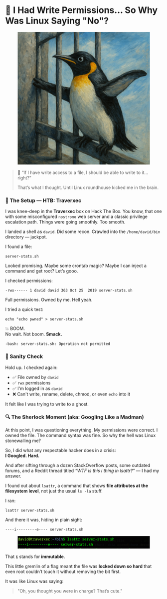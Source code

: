 # 😤 I Had Write Permissions... So Why Was Linux Saying "No"?

<figure><img src="../.gitbook/assets/ChatGPT Image Jun 6, 2025, 11_30_05 PM.png" alt=""><figcaption></figcaption></figure>

> 🧠 “If I have write access to a file, I should be able to write to it… right?”
>
> That’s what I thought. Until Linux roundhouse kicked me in the brain.

### 🎯 The Setup — HTB: Traverxec

I was knee-deep in the **Traverxec** box on Hack The Box. You know, that one with some misconfigured `nostromo` web server and a classic privilege escalation path. Things were going smoothly. Too smooth.

I landed a shell as `david`. Did some recon. Crawled into the `/home/david/bin` directory — jackpot.

I found a file:

```
server-stats.sh
```

Looked promising. Maybe some crontab magic? Maybe I can inject a command and get root? Let’s gooo.

I checked permissions:

```
-rwx------ 1 david david 363 Oct 25  2019 server-stats.sh
```

Full permissions. Owned by me. Hell yeah.

I tried a quick test:

```
echo "echo pwned" > server-stats.sh
```

💥 BOOM.\
No wait. Not boom. **Smack.**

```
-bash: server-stats.sh: Operation not permitted
```

### 🧪 Sanity Check

Hold up. I checked again:

* ✅ File owned by `david`
* ✅ `rwx` permissions
* ✅ I'm logged in as `david`
* ❌ Can't write, rename, delete, chmod, or even `echo` into it

It felt like I was trying to write to a ghost.

### 🔍 The Sherlock Moment (aka: Googling Like a Madman)

At this point, I was questioning everything. My permissions were correct. I owned the file. The command syntax was fine. So why the hell was Linux stonewalling me?

So, I did what any respectable hacker does in a crisis:\
**I Googled. Hard.**

And after sifting through a dozen StackOverflow posts, some outdated forums, and a Reddit thread titled _“WTF is this i thing in lsattr?”_ — I had my answer.

I found out about `lsattr`, a command that shows **file attributes at the filesystem level**, not just the usual `ls -la` stuff.

I ran:

```
lsattr server-stats.sh
```

And there it was, hiding in plain sight:

```
----i---------e---- server-stats.sh
```

<figure><img src="../.gitbook/assets/image (1) (1).png" alt=""><figcaption></figcaption></figure>

That **`i`** stands for **immutable**.

This little gremlin of a flag meant the file was **locked down so hard** that even root couldn’t touch it without removing the bit first.

It was like Linux was saying:

> "Oh, you thought you were in charge? That’s cute."
